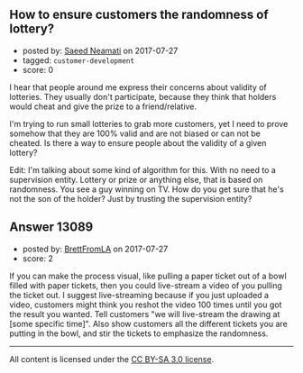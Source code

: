 ## How to ensure customers the randomness of lottery?

- posted by: [Saeed Neamati](https://stackexchange.com/users/429080/saeed-neamati) on 2017-07-27
- tagged: `customer-development`
- score: 0

I hear that people around me express their concerns about validity of lotteries.
They usually don't participate, because they think that holders would cheat and give the prize to a friend/relative.

I'm trying to run small lotteries to grab more customers, yet I need to prove somehow that they are 100% valid and are not biased or can not be cheated.
Is there a way to ensure people about the validity of a given lottery?

Edit:
I'm talking about some kind of algorithm for this. With no need to a supervision entity. Lottery or prize or anything else, that is based on randomness. You see a guy winning on TV. How do you get sure that he's not the son of the holder? Just by trusting the supervision entity?


## Answer 13089

- posted by: [BrettFromLA](https://stackexchange.com/users/2813127/brettfromla) on 2017-07-27
- score: 2

If you can make the process visual, like pulling a paper ticket out of a bowl filled with paper tickets, then you could live-stream a video of you pulling the ticket out. I suggest live-streaming because if you just uploaded a video, customers might think you reshot the video 100 times until you got the result you wanted. Tell customers "we will live-stream the drawing at [some specific time]". Also show customers all the different tickets you are putting in the bowl, and stir the tickets to emphasize the randomness.



---

All content is licensed under the [CC BY-SA 3.0 license](https://creativecommons.org/licenses/by-sa/3.0/).

